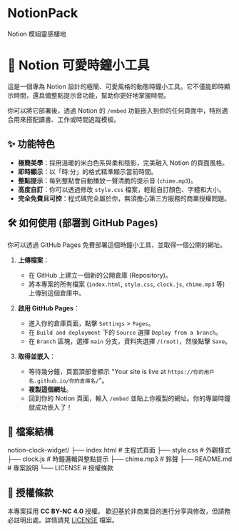# NotionPack
Notion 模組靈感棲地

# 🚀 Notion 可愛時鐘小工具

這是一個專為 Notion 設計的極簡、可愛風格的動態時鐘小工具。它不僅能即時顯示時間，還具備整點提示音功能，幫助你更好地掌握時間。

你可以將它部署後，透過 Notion 的 `/embed` 功能嵌入到你的任何頁面中，特別適合用來搭配讀書、工作或時間追蹤模板。

## ✨ 功能特色

*   **極簡美學**：採用溫暖的米白色系與柔和陰影，完美融入 Notion 的頁面風格。
*   **即時顯示**：以「時:分」的格式精準顯示當前時間。
*   **整點提示**：每到整點會自動播放一聲清脆的提示音 (`chime.mp3`)。
*   **高度自訂**：你可以透過修改 `style.css` 檔案，輕鬆自訂顏色、字體和大小。
*   **完全免費且可控**：程式碼完全屬於你，無須擔心第三方服務的商業授權問題。

## 🛠️ 如何使用 (部署到 GitHub Pages)

你可以透過 GitHub Pages 免費部署這個時鐘小工具，並取得一個公開的網址。

1.  **上傳檔案**：
    *   在 GitHub 上建立一個新的公開倉庫 (Repository)。
    *   將本專案的所有檔案 (`index.html`, `style.css`, `clock.js`, `chime.mp3` 等) 上傳到這個倉庫中。

2.  **啟用 GitHub Pages**：
    *   進入你的倉庫頁面，點擊 `Settings` > `Pages`。
    *   在 `Build and deployment` 下的 `Source` 選擇 `Deploy from a branch`。
    *   在 `Branch` 區塊，選擇 `main` 分支，資料夾選擇 `/(root)`，然後點擊 `Save`。

3.  **取得並嵌入**：
    *   等待幾分鐘，頁面頂部會顯示 "Your site is live at `https://你的用戶名.github.io/你的倉庫名/`"。
    *   **複製這個網址**。
    *   回到你的 Notion 頁面，輸入 `/embed` 並貼上你複製的網址。你的專屬時鐘就成功嵌入了！

## 📂 檔案結構
notion-clock-widget/
├── index.html          # 主程式頁面
├── style.css           # 外觀樣式
├── clock.js            # 時鐘邏輯與整點提示
├── chime.mp3           # 鈴聲
├── README.md           # 專案說明
└── LICENSE             # 授權條款


## 📄 授權條款

本專案採用 **CC BY-NC 4.0** 授權。
歡迎基於非商業目的進行分享與修改，但請務必註明出處。詳情請見 [LICENSE](./LICENSE) 檔案。
